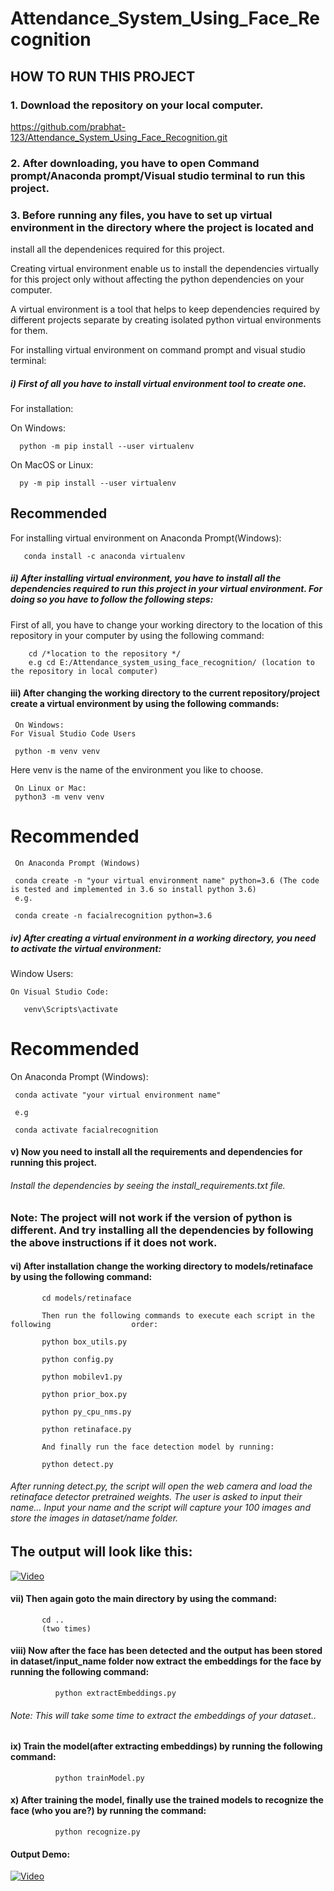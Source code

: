 # Attendance_System_Using_Face_Recognition

## HOW TO RUN THIS PROJECT

### 1.  Download the repository on your local computer.

https://github.com/prabhat-123/Attendance_System_Using_Face_Recognition.git


### 2. After downloading, you have to open Command prompt/Anaconda prompt/Visual studio terminal to run this project.


### 3. Before running any files, you have to set up  virtual environment in the directory where the project is located and 
install all the dependenices required for this project.


Creating virtual environment enable us to install the dependencies virtually for this project only without affecting the python dependencies on  your computer.


A virtual environment is a tool that helps to keep dependencies required by different projects separate by creating isolated python virtual environments for them.


For installing virtual environment on command prompt and visual studio terminal:


##### i) First of all you have to install virtual environment tool to create one.


 For installation:
   
   
On Windows:
   
   
      python -m pip install --user virtualenv
   
   
On MacOS or Linux:
  
  
      py -m pip install --user virtualenv
     
## Recommended
For installing virtual environment on Anaconda Prompt(Windows):


       conda install -c anaconda virtualenv
     
     
  ##### ii) After installing virtual environment, you have to install all the dependencies required to run this project in your virtual environment. For doing so you have to follow the following steps:
  
  
  First of all, you have to change your working directory to the location of this repository in your computer by using the following command:
  
  
        cd /*location to the repository */
        e.g cd E:/Attendance_system_using_face_recognition/ (location to the repository in local computer)
  
  
  #### iii) After changing the working directory to the current repository/project create a virtual environment by using the following commands:
     On Windows:
    For Visual Studio Code Users
     
     python -m venv venv 
     
     
   Here venv is the name of the environment you like to choose.
     
     
     On Linux or Mac:
     python3 -m venv venv
     
# Recommended
     On Anaconda Prompt (Windows)
     
     conda create -n "your virtual environment name" python=3.6 (The code is tested and implemented in 3.6 so install python 3.6)
     e.g.
     
     conda create -n facialrecognition python=3.6
     
##### iv) After creating a virtual environment in a working directory, you need to activate the virtual environment:

   Window Users:
   
    On Visual Studio Code:
 
       venv\Scripts\activate
       
 
 # Recommended
   On Anaconda Prompt (Windows):
  
     conda activate "your virtual environment name"
   
     e.g 
   
     conda activate facialrecognition
   

#### v) Now you need to install all the requirements and dependencies for running this project.


  ###### Install the dependencies by seeing the install_requirements.txt file.
  
### Note: The project will not work if the version of python is different. And try installing all the dependencies by following the above instructions if it does not work.

#### vi) After installation change the working directory to models/retinaface by using the following command:
          
           cd models/retinaface
           
           Then run the following commands to execute each script in the following                  order:
           
           python box_utils.py
           
           python config.py
           
           python mobilev1.py
           
           python prior_box.py
           
           python py_cpu_nms.py
           
           python retinaface.py
           
           And finally run the face detection model by running:
           
           python detect.py
           
###### After running detect.py, the script will open the web camera and load the retinaface detector pretrained weights. The user is asked to input their name... Input your name and the script will capture your 100 images and store the images in dataset/name folder.

## The output will look like this:
[![Video](face_detector.gif)](https://www.youtube.com/watch?v=0AnN6nQ6QMg)
           

#### vii) Then again goto the main directory by using the command:
           
           cd .. 
           (two times)
           
 #### viii) Now after the face has been detected and the output has been stored in dataset/input_name folder now extract the embeddings for the face by running the following command:
 
              python extractEmbeddings.py
              
###### Note: This will take some time to extract the embeddings of your dataset..

#### ix) Train the model(after extracting embeddings) by running the following command:

              python trainModel.py
  
 #### x) After training the model, finally use the trained models to recognize the face (who you are?) by running the command:
 
              python recognize.py
              
              
#### Output Demo: 
[![Video](face_recognition_video.gif)](https://www.youtube.com/watch?v=RWLD1y1FTbw)

